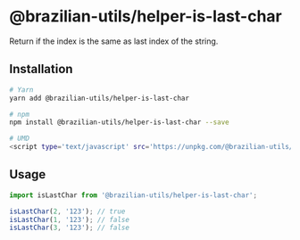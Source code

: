 # @brazilian-utils/helper-is-last-char

Return if the index is the same as last index of the string.

## Installation

```sh
# Yarn
yarn add @brazilian-utils/helper-is-last-char

# npm
npm install @brazilian-utils/helper-is-last-char --save

# UMD
<script type='text/javascript' src='https://unpkg.com/@brazilian-utils/helper-is-last-char/dist/index.umd.js'></script>
```

## Usage

```js
import isLastChar from '@brazilian-utils/helper-is-last-char';

isLastChar(2, '123'); // true
isLastChar(1, '123'); // false
isLastChar(3, '123'); // false
```
